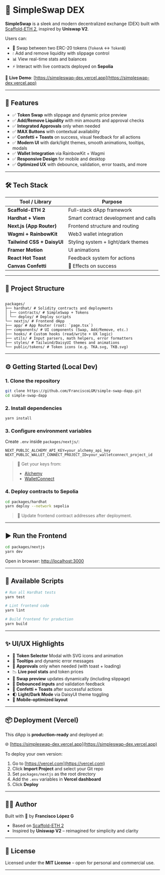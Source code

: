 # 🦄 SimpleSwap DEX

**SimpleSwap** is a sleek and modern decentralized exchange (DEX) built with [Scaffold-ETH 2](https://github.com/scaffold-eth/scaffold-eth-2), inspired by **Uniswap V2**.

Users can:

- 🔄 Swap between two ERC-20 tokens (`TokenA` ↔ `TokenB`)
- 💧 Add and remove liquidity with slippage control
- 📊 View real-time stats and balances
- ⚡ Interact with live contracts deployed on **Sepolia**

📍 **Live Demo**: [https://simpleswap-dex.vercel.app](https://simpleswap-dex.vercel.app)

---

## 🚀 Features

- ✅ **Token Swap** with slippage and dynamic price preview
- ✅ **Add/Remove Liquidity** with min amounts and approval checks
- ✅ **Integrated Approvals** only when needed
- ✅ **MAX Buttons** with contextual availability
- ✅ **Confetti + Toasts** on success, visual feedback for all actions
- ✅ **Modern UI** with dark/light themes, smooth animations, tooltips, modals
- ✅ **Wallet Integration** via RainbowKit + Wagmi
- ✅ **Responsive Design** for mobile and desktop
- ✅ **Optimized UX** with debounce, validation, error toasts, and more

---

## 🛠️ Tech Stack

| Tool / Library             | Purpose                              |
| -------------------------- | ------------------------------------ |
| **Scaffold-ETH 2**         | Full-stack dApp framework            |
| **Hardhat + Viem**         | Smart contract development and calls |
| **Next.js (App Router)**   | Frontend structure and routing       |
| **Wagmi + RainbowKit**     | Web3 wallet integration              |
| **Tailwind CSS + DaisyUI** | Styling system + light/dark themes   |
| **Framer Motion**          | UI animations                        |
| **React Hot Toast**        | Feedback system for actions          |
| **Canvas Confetti**        | 🎉 Effects on success                |

---

## 📁 Project Structure

```

packages/
├── hardhat/ # Solidity contracts and deployments
│ ├── contracts/ # SimpleSwap + Tokens
│ └── deploy/ # Deploy scripts
└── nextjs/ # Frontend dApp
├── app/ # App Router (root: `page.tsx`)
├── components/ # UI components (Swap, Add/Remove, etc.)
├── hooks/ # Custom hooks (read/write + UX logic)
├── utils/ # Input parsers, math helpers, error formatters
├── styles/ # Tailwind/DaisyUI themes and animations
└── public/tokens/ # Token icons (e.g. TKA.svg, TKB.svg)

```

---

## ⚙️ Getting Started (Local Dev)

### 1. Clone the repository

```bash
git clone https://github.com/FranciscoLGM/simple-swap-dapp.git
cd simple-swap-dapp
```

### 2. Install dependencies

```bash
yarn install
```

### 3. Configure environment variables

Create `.env` inside `packages/nextjs/`:

```env
NEXT_PUBLIC_ALCHEMY_API_KEY=your_alchemy_api_key
NEXT_PUBLIC_WALLET_CONNECT_PROJECT_ID=your_walletconnect_project_id
```

> 🔑 Get your keys from:
>
> - [Alchemy](https://dashboard.alchemy.com)
> - [WalletConnect](https://cloud.walletconnect.com)

### 4. Deploy contracts to Sepolia

```bash
cd packages/hardhat
yarn deploy --network sepolia
```

> 🔄 Update frontend contract addresses after deployment.

---

## ▶️ Run the Frontend

```bash
cd packages/nextjs
yarn dev
```

Open in browser: [http://localhost:3000](http://localhost:3000)

---

## 🧪 Available Scripts

```bash
# Run all Hardhat tests
yarn test

# Lint frontend code
yarn lint

# Build frontend for production
yarn build
```

---

## ✨ UI/UX Highlights

- 🧿 **Token Selector** Modal with SVG icons and animation
- 💬 **Tooltips** and dynamic error messages
- 🔐 **Approvals** only when needed (with toast + loading)
- 📉 **Live pool stats** and token prices
- 🔄 **Swap preview** updates dynamically (including slippage)
- 🧠 **Debounced inputs** and validation feedback
- 🎉 **Confetti + Toasts** after successful actions
- 🌓 **Light/Dark Mode** via DaisyUI theme toggling
- 📱 **Mobile-optimized layout**

---

## 📦 Deployment (Vercel)

This dApp is **production-ready** and deployed at:

🌐 [https://simpleswap-dex.vercel.app](https://simpleswap-dex.vercel.app)

To deploy your own version:

1. Go to [https://vercel.com](https://vercel.com)
2. Click **Import Project** and select your Git repo
3. Set `packages/nextjs` as the root directory
4. Add the `.env` variables in **Vercel dashboard**
5. Click **Deploy**

---

## 🙋‍♂️ Author

Built with 💜 by **Francisco López G**

- Based on [Scaffold-ETH 2](https://github.com/scaffold-eth/scaffold-eth-2)
- Inspired by **Uniswap V2** – reimagined for simplicity and clarity

---

## 📄 License

Licensed under the **MIT License** – open for personal and commercial use.

---
